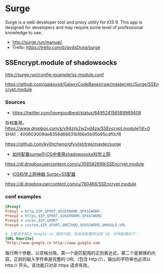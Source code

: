 # Surge

Surge is a web developer tool and proxy utility for iOS 9. This app is designed for developers and may require some level of professional knowledge to use.

* <http://surge.run/manual/>
* Trello: <https://trello.com/b/qy4sDvxg/surge>

## SSEncrypt.module of shadowsocks

<http://surge.run/config-example/ss-module.conf>

https://github.com/galaxysd/GalaxyCodeBases/raw/master/etc/Surge/SSEncrypt.module

### Sources

* <https://twitter.com/lovegoodbest/status/649524156589969408>

存档备用。<https://www.dropbox.com/s/v94zjlx2w2yd4za/SSEncrypt.module?dl=0>  
SHA1：400603009de8356d66631b166e5b95b95cdf0cf6

https://github.com/ky0ncheng/gfvvlist/tree/master/surge

* [如何配置surge在iOS中使用shadowsocks科学上网](http://ideafoc.us/2015/10/%E5%A6%82%E4%BD%95%E9%85%8D%E7%BD%AEsurge%E5%9C%A8ios%E4%B8%AD%E4%BD%BF%E7%94%A8shadowsocks%E7%A7%91%E5%AD%A6%E4%B8%8A%E7%BD%91/)

<https://dl.dropboxusercontent.com/u/356582699/SSEncrypt.module>

* [iOS科学上网神器 Surge+SS配置](http://www.jianshu.com/p/41cdb6f71555)

<https://dl.dropboxusercontent.com/u/760466/SSEncrypt.module>

### conf examples

````ini
[Proxy]
Proxy1 = http,$IP,$PORT,$USERNAME,$PASSWORD
Proxy2 = https,$IP,$PORT,$USERNAME,$PASSWORD
Proxy3 = socks,$IP,$PORT
Proxy4 = custom,$IP,$PORT,$METHOD,$PASSWORD,$MODULE_URL
````

````ini
# 主要用于解决 Google.cn 跳转问题，目前该配置项没有 UI。样例配置如下：
[URL Rewrite]
^http://www.google.cn http://www.google.com
````

每行两个参数，以空格分隔，第一个是匹配用的正则表达式，第二个是替换的内容。正则的输入字符串是完整的 URL（包含 http://），输出的字符串也必须以 http:// 开头。该功能只对非 https 请求有效。
